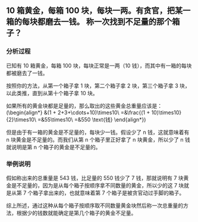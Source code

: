 ## 10 箱黄金，每箱 100 块，每块一两。有贪官，把某一箱的每块都磨去一钱。 称一次找到不足量的那个箱子？


### 分析过程

已知有 10 箱黄金，每箱 100 块，每块正常是一两（10 钱），而其中有一箱的每块都被磨去了一钱。

按照你的方法，从第一个箱子拿 1 块，第二个箱子拿 2 块，第三个箱子拿 3 块，以此类推，直到从第十个箱子拿 10 块。

如果所有的黄金块都是足量的，那么取出的这些黄金总重量应该是： \(\begin{align*} &(1 + 2+3+\cdots+10)\times10\\ =&\frac{(1 + 10)\times10}{2}\times10\\ =&55\times10\\ =&550 \text{钱} \end{align*}\)

但是由于有一箱的黄金是不足量的，每块少一钱。假设少了 n 钱，这就意味着有 n 块黄金是不足量的。而我们从第 n 个箱子里正好拿了 n 块黄金，所以少了 n 钱就说明是第 n 个箱子的黄金是不足量的。

### 举例说明

假如称出来的总重量是 543 钱，比足量的 550 钱少了 7 钱，那就说明有 7 块黄金是不足量的，因为是从每个箱子按顺序拿不同数量的黄金，所以少的这 7 块就是从第 7 个箱子拿出来的，也就意味着第 7 个箱子是被贪官动过手脚的箱子。

综上所述，通过这种从每个箱子按顺序取不同数量黄金块然后称一次总重量的方法，根据少的钱数就能确定是第几个箱子的黄金不足量。